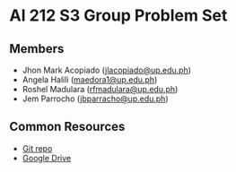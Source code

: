 # AI 212 S3 Group Problem Set

## Members

- Jhon Mark Acopiado (jlacopiado@up.edu.ph)
- Angela Halili (maedora1@up.edu.ph)
- Roshel Madulara (rfmadulara@up.edu.ph)
- Jem Parrocho (jbparracho@up.edu.ph)

## Common Resources

- [Git repo](https://github.com/angelhalili-edu/ai212-s3.git)
- [Google Drive](https://drive.google.com/drive/folders/1yBTfEyHC0l4J9x-XukUVU_1mAtgon2Tc?usp=drive_link)

